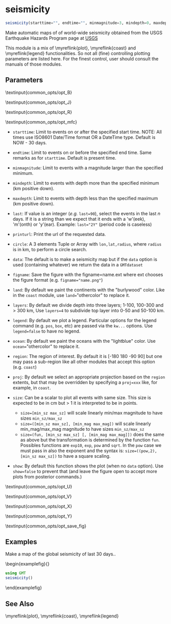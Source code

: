 # seismicity

```julia
seismicity(starttime="", endtime="", minmagnitude=3, mindepth=0, maxdepth=0, last=0, printurl=false, show=true, kw...)
```

Make automatic maps of of world-wide seismicity obtained from the USGS Earthquake Hazards Program page at
[USGS](https://earthquake.usgs.gov)

This module is a mix of \myreflink{plot}, \myreflink{coast} and \myreflink{legend} functionalities. So not all (fine)
controlling plotting parameters are listed here. For the finest control, user should consult the manuals of those modules.

Parameters
----------


\textinput{common_opts/opt_B}

\textinput{common_opts/opt_J}

\textinput{common_opts/opt_R}

\textinput{common_opts/opt_mfc}

- `starttime`: Limit to events on or after the specified start time. NOTE: All times use ISO8601 Date/Time format
    OR a DateTime type. Default is NOW - 30 days.

- `endtime`: Limit to events on or before the specified end time. Same remarks as for `starttime`. Default is present time.

- `minmagnitude`: Limit to events with a magnitude larger than the specified minimum.

- `mindepth`: Limit to events with depth more than the specified minimum (km positive down).

- `maxdepth`: Limit to events with depth less than the specified maximum (km positive down).

- `last`: If value is an integer (*e.g.* `last=90`), select the events in the last _n_ days. If it is a string
   than we expect that it ends with a 'w'(eek), 'm'(onth) or 'y'(ear). Example: `last="2Y"` (period code is caseless)

- `printurl`: Print the url of the requested data.

- `circle`: A 3 elements Tuple or Array with ``lon,lat,radius``, where ``radius`` is in km, to perform a circle search.

- `data`: The default is to make a seismicity map but if the `data` option is used (containing whatever)
    we return the data in a ``GMTdataset`` 

- `figname`: Save the figure with the figname=name.ext where ext chooses the figure format (e.g. ``figname="name.png"``)

- `land`: By default we paint the continents with the "burlywood" color. Like in the ``coast`` module, use
   `land=`"othercolor" to replace it.

- `layers`: By default we divide depth into three layers; 1-100, 100-300 and > 300 km, Use `layers=4` to subdivide
    top layer into 0-50 and 50-100 km.

- `legend`: By default we plot a legend. Particular options for the legend command (e.g. `pos`, `box`, etc) are passed
    via the `kw...` options. Use `legend=false` to have no legend.

- `ocean`: By default we paint the oceans with the "lightblue" color. Use `ocean=`"othercolor" to replace it.

- `region`: The region of interest. By default it is [-180 180 -90 90] but one may pass a sub-region like
    all other modules that accept this option (e.g. ``coast``)

- `proj`: By default we select an appropriate projection based on the `region` extents, but that may be overridden
    by specifying a `proj=xxx` like, for example, in ``coast``.

- `size`: Can be a scalar to plot all events with same size. This size is expected to be in cm but > 1 it is interpreted
    to be in points.
    - `size=[min_sz max_sz]` will scale linearly min/max magnitude to have sizes `min_sz/max_sz`
    - `size=([min_sz max_sz], [min_mag max_mag])` will scale linearly min_mag/max_mag magnitude to have sizes `min_sz/max_sz`
    - `size=(fun, [min_sz max_sz] [, [min_mag max_mag]])` does the same as above but the transformation is determined
       by the function ``fun``. Possibles functions are ``exp10``, ``exp``, ``pow`` and ``sqrt``. In the ``pow`` case
       we must pass in also the exponent and the syntax is: `size=((pow,2), [min_sz max_sz])` to have a square scaling.

- `show`: By default this function shows the plot (when no `data` option). Use `show=false` to prevent that (and leave
    the figure open to accept more plots from posterior commands.)

\textinput{common_opts/opt_U}

\textinput{common_opts/opt_V}

\textinput{common_opts/opt_X}

\textinput{common_opts/opt_Y}

\textinput{common_opts/opt_save_fig}

Examples
--------

Make a map of the global seismicity of last 30 days..

\begin{examplefig}{}
```julia
using GMT
seismicity()
```
\end{examplefig}


See Also
--------

\myreflink{plot}, \myreflink{coast}, \myreflink{legend}